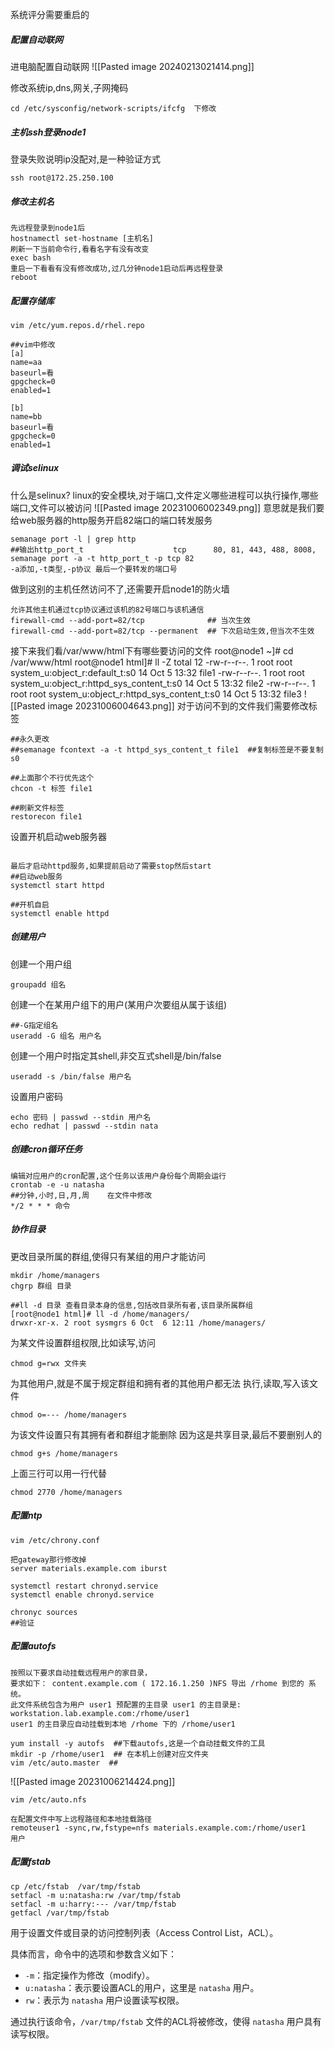 
系统评分需要重启的

##### 配置自动联网
进电脑配置自动联网
![[Pasted image 20240213021414.png]]

修改系统ip,dns,网关,子网掩码
```shell
cd /etc/sysconfig/network-scripts/ifcfg  下修改
```

##### 主机ssh登录node1
登录失败说明ip没配对,是一种验证方式
```shell
ssh root@172.25.250.100
```


##### 修改主机名
```shell
先远程登录到node1后
hostnamectl set-hostname [主机名]
刷新一下当前命令行,看看名字有没有改变
exec bash
重启一下看看有没有修改成功,过几分钟node1启动后再远程登录
reboot 

```

##### 配置存储库
```shell
vim /etc/yum.repos.d/rhel.repo

##vim中修改
[a]
name=aa
baseurl=看
gpgcheck=0
enabled=1

[b]
name=bb
baseurl=看
gpgcheck=0
enabled=1
```

##### 调试selinux
什么是selinux?
linux的安全模块,对于端口,文件定义哪些进程可以执行操作,哪些端口,文件可以被访问
![[Pasted image 20231006002349.png]]
意思就是我们要给web服务器的http服务开启82端口的端口转发服务
```shell
semanage port -l | grep http
##输出http_port_t                    tcp      80, 81, 443, 488, 8008,
semanage port -a -t http_port_t -p tcp 82
-a添加,-t类型,-p协议 最后一个要转发的端口号
```
做到这别的主机任然访问不了,还需要开启node1的防火墙
```
允许其他主机通过tcp协议通过该机的82号端口与该机通信
firewall-cmd --add-port=82/tcp              ## 当次生效
firewall-cmd --add-port=82/tcp --permanent  ## 下次启动生效,但当次不生效
```
接下来我们看/var/www/html下有哪些要访问的文件
root@node1 ~]# cd /var/www/html
root@node1 html]# ll -Z
total 12
-rw-r--r--. 1 root root system_u:object_r:default_t:s0                   14 Oct  5 13:32 file1
-rw-r--r--. 1 root root system_u:object_r:httpd_sys_content_t:s0 14 Oct  5 13:32 file2
-rw-r--r--. 1 root root system_u:object_r:httpd_sys_content_t:s0 14 Oct  5 13:32 file3
![[Pasted image 20231006004643.png]]
对于访问不到的文件我们需要修改标签
```shell
##永久更改
##semanage fcontext -a -t httpd_sys_content_t file1  ##复制标签是不要复制s0

##上面那个不行优先这个
chcon -t 标签 file1

##刷新文件标签
restorecon file1
```
设置开机启动web服务器
```shell

最后才启动httpd服务,如果提前启动了需要stop然后start
##启动web服务
systemctl start httpd

##开机自启
systemctl enable httpd
```

##### 创建用户
创建一个用户组
```shell
groupadd 组名
```
创建一个在某用户组下的用户(某用户次要组从属于该组)
```
##-G指定组名
useradd -G 组名 用户名
```
创建一个用户时指定其shell,非交互式shell是/bin/false
```
useradd -s /bin/false 用户名
```
设置用户密码
```
echo 密码 | passwd --stdin 用户名
echo redhat | passwd --stdin nata
```


##### 创建cron循环任务
```shell
编辑对应用户的cron配置,这个任务以该用户身份每个周期会运行
crontab -e -u natasha
##分钟,小时,日,月,周    在文件中修改
*/2 * * * 命令
```

##### 协作目录
更改目录所属的群组,使得只有某组的用户才能访问
```shell
mkdir /home/managers
chgrp 群组 目录

##ll -d 目录 查看目录本身的信息,包括改目录所有者,该目录所属群组
[root@node1 html]# ll -d /home/managers/
drwxr-xr-x. 2 root sysmgrs 6 Oct  6 12:11 /home/managers/
```
为某文件设置群组权限,比如读写,访问
```shell
chmod g=rwx 文件夹
```
为其他用户,就是不属于规定群组和拥有者的其他用户都无法
执行,读取,写入该文件
```shell
chmod o=--- /home/managers
```
为该文件设置只有其拥有者和群组才能删除
因为这是共享目录,最后不要删别人的
```shell
chmod g+s /home/managers
```
上面三行可以用一行代替
```shell
chmod 2770 /home/managers
```


##### 配置ntp
```shell
vim /etc/chrony.conf

把gateway那行修改掉
server materials.example.com iburst

systemctl restart chronyd.service
systemctl enable chronyd.service

chronyc sources
##验证
```

##### 配置autofs
```text
按照以下要求自动挂载远程用户的家目录，
要求如下： content.example.com ( 172.16.1.250 )NFS 导出 /rhome 到您的 系统。 
此文件系统包含为用户 user1 预配置的主目录 user1 的主目录是: workstation.lab.example.com:/rhome/user1
user1 的主目录应自动挂载到本地 /rhome 下的 /rhome/user1
```

```shell
yum install -y autofs  ##下载autofs,这是一个自动挂载文件的工具
mkdir -p /rhome/user1  ## 在本机上创建对应文件夹
vim /etc/auto.master  ##
```
![[Pasted image 20231006214424.png]]
```shell
vim /etc/auto.nfs

在配置文件中写上远程路径和本地挂载路径
remoteuser1 -sync,rw,fstype=nfs materials.example.com:/rhome/user1
用户
```

##### 配置fstab
```shell
cp /etc/fstab  /var/tmp/fstab
setfacl -m u:natasha:rw /var/tmp/fstab
setfacl -m u:harry:--- /var/tmp/fstab
getfacl /var/tmp/fstab

```
用于设置文件或目录的访问控制列表（Access Control List，ACL）。

具体而言，命令中的选项和参数含义如下：

- `-m`：指定操作为修改（modify）。
- `u:natasha`：表示要设置ACL的用户，这里是 `natasha` 用户。
- `rw`：表示为 `natasha` 用户设置读写权限。

通过执行该命令，`/var/tmp/fstab` 文件的ACL将被修改，使得 `natasha` 用户具有读写权限。